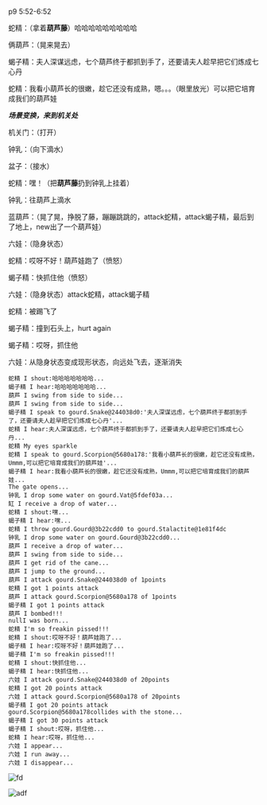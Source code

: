 p9 5:52-6:52

蛇精：（拿着**葫芦藤**）哈哈哈哈哈哈哈哈哈

俩葫芦：（晃来晃去）

蝎子精：夫人深谋远虑，七个葫芦终于都抓到手了，还要请夫人趁早把它们炼成七心丹

蛇精：我看小葫芦长的很嫩，趁它还没有成熟，嗯。。。（眼里放光）可以把它培育成我们的葫芦娃



***场景变换，来到机关处***



机关门：（打开）

钟乳：（向下滴水）

盆子：（接水）

蛇精：嘿！（把**葫芦藤**扔到钟乳上挂着）

钟乳：往葫芦上滴水

蓝葫芦：（晃了晃，挣脱了藤，蹦蹦跳跳的，attack蛇精，attack蝎子精，最后到了地上，new出了一个葫芦娃）

六娃：（隐身状态）

蛇精：哎呀不好！葫芦娃跑了（愤怒）

蝎子精：快抓住他（愤怒）

六娃：（隐身状态）attack蛇精，attack蝎子精

蛇精：被踢飞了

蝎子精：撞到石头上，hurt again

蝎子精：哎呀，抓住他

六娃：从隐身状态变成现形状态，向远处飞去，逐渐消失

```
蛇精 I shout:哈哈哈哈哈哈哈...
蝎子精 I hear:哈哈哈哈哈哈哈...
葫芦 I swing from side to side...
葫芦 I swing from side to side...
蝎子精 I speak to gourd.Snake@244038d0:'夫人深谋远虑，七个葫芦终于都抓到手了，还要请夫人趁早把它们炼成七心丹'...
蛇精 I hear:夫人深谋远虑，七个葫芦终于都抓到手了，还要请夫人趁早把它们炼成七心丹...
蛇精 My eyes sparkle
蛇精 I speak to gourd.Scorpion@5680a178:'我看小葫芦长的很嫩，趁它还没有成熟，Ummm,可以把它培育成我们的葫芦娃'...
蝎子精 I hear:我看小葫芦长的很嫩，趁它还没有成熟，Ummm,可以把它培育成我们的葫芦娃...
The gate opens...
钟乳 I drop some water on gourd.Vat@5fdef03a...
缸 I receive a drop of water...
蛇精 I shout:嘿...
蝎子精 I hear:嘿...
蛇精 I throw gourd.Gourd@3b22cdd0 to gourd.Stalactite@1e81f4dc
钟乳 I drop some water on gourd.Gourd@3b22cdd0...
葫芦 I receive a drop of water...
葫芦 I swing from side to side...
葫芦 I get rid of the cane...
葫芦 I jump to the ground...
葫芦 I attack gourd.Snake@244038d0 of 1points
蛇精 I got 1 points attack
葫芦 I attack gourd.Scorpion@5680a178 of 1points
蝎子精 I got 1 points attack
葫芦 I bombed!!!
nullI was born...
蛇精 I'm so freakin pissed!!!
蛇精 I shout:哎呀不好！葫芦娃跑了...
蝎子精 I hear:哎呀不好！葫芦娃跑了...
蝎子精 I'm so freakin pissed!!!
蛇精 I shout:快抓住他...
蝎子精 I hear:快抓住他...
六娃 I attack gourd.Snake@244038d0 of 20points
蛇精 I got 20 points attack
六娃 I attack gourd.Scorpion@5680a178 of 20points
蝎子精 I got 20 points attack
gourd.Scorpion@5680a178collides with the stone...
蝎子精 I got 30 points attack
蝎子精 I shout:哎呀，抓住他...
蛇精 I hear:哎呀，抓住他...
六娃 I appear...
六娃 I run away...
六娃 I disappear...
```



![fd](http://www.plantuml.com/plantuml/png/RPBBhjGm38RtUOekON5U0HsTWcQ5a2Y21MBXQSqaD9V8SHYDW7Sdf4udKz5D_Vss4r_od1Y8ixDgjuPH0y7CI4dD5b8QNj3uo_1B3UMRcFw11uVgZ_X7Gk1CA276yw3ZRWAlNURNRuD35-Ys-mj6feef8goVmglNbQn9Z5u0c65U1P8EcSNMcPffqbk4fK0hR6AmCBDXt2fRACGlm4XTp6VWpKaue_c9H__4mKjwtyqOh3KB7WDFm5rmueALPWt-WbFXFkLzy8cHxWak3jLsZsruMELKrXIk7_RclnU_VdV3r4VFWQ89Nl0KCYt7aexzjhbUouR4lY1_D8l0Z-oYcEVWpjrj8rXueV2_2n8ZMDPjWJ4Ya01bNy_ONyxJq-ytspjJPI4ztdVug0P_46JwlLXxtuHsavA23wfiug3MmM-Q1AWstQesKQbdz4jsjlt_0W00)

![adf](http://www.plantuml.com/plantuml/png/J8vH2i8m38RVUuf0Bo9Js046We-XXb6M9PAbZjtUTcxew_zz-SXbSJGlCuFdcJWBXK3YsJSON8LwT09SO1a39bU3Neizsp92x8r8ZlsAZ9rf8mbYnuL-dOgIvoFa46zeqxznHs_e3R4MrhCu24xV4u7u86PTJvBKNbbbXsd_OmkXQfzAgcQdRIQAxkSfGD-I3nx0Kb0NtNLHgTkg2shI53K2YT1AtHdCZsCWmH1QG8Qq42ZKb1WI4MCx-6NcpenNl4BlPDJ48gtKIbv4CxxdvzpZZ4-MPhKHVkcGsJcaA-RVB6YmOmq_f33-yh_dyrEpXVohoOB6zarIqdlJejbMm_CpXRSB11eU3KFMkHR-kaXSiUyyn1k41YODlWl74_OPZomQLbApo-mTi7nMNgVXgdn997lYR54qEmhZVo9k5zdd2sRRS6NIw98lnSpQGYX84EqEmvWUaSne19NeKid01c6MmzrryAkADTrD-C4ot5lWNKWon4PKf6GtNvbRHc2-MfSNK6tIw5IHGlrEBDtWdKH31OYWqE3SpD9dii54k1lJu0UhtSDAcUHou8PilmdLFRPvZ0Jiy5IwTaDOQK5ZEPSZ9SnMLGF72nh41Yaj38u-Q2ngCxyjUMJqvHhEfzjrUjUYWPt9NeEzv25Un67vdXeQtjlZauqJiNmj3sK7bO7K-2A3ZXjmrSeKGtHQecEoMWHhKNP0_zF0qxdthulvaMSpnU8ZLfKYNmgasOnzNUld2siXhzM9thkS-YZlqeCj4NegxnVvwPvMPcmFxr_Lk0AEGODDEErYAdrSqN6mRwEZerZWFeukSNxVQ0qI3vjAkrKQVP9Z-bz4fK92OGDh4lZOmzFqv2WhSzUMEzF_CSwIda7MVo4RHbR3zX4MXTUnPUqXhyolZOqDfOLA-bRnDpu3RLFwExa3Nl6XUvpD9pseyaE3tLhGk0RtN7nRJTSg-05CJ4oG9_YHu7_bJm00)